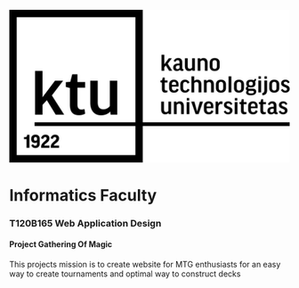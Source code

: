 ![KTU Logo](docs/KTU.png)
# Informatics Faculty
### T120B165 Web Application Design
#### Project Gathering Of Magic
This projects mission is to create website for MTG enthusiasts for an easy way to create tournaments and optimal way to construct decks 